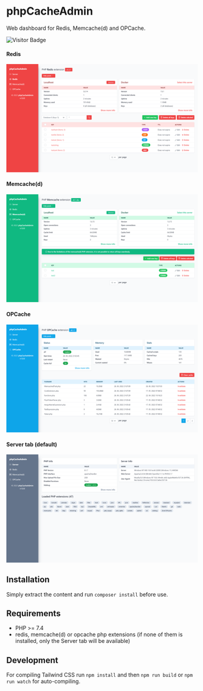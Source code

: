 # phpCacheAdmin

Web dashboard for Redis, Memcache(d) and OPCache.

![Visitor Badge](https://visitor-badge.laobi.icu/badge?page_id=RobiNN1.phpCacheAdmin)

#### Redis

![Redis](.github/img/redis.png)

#### Memcache(d)

![Memcache(d)](.github/img/memcached.png)

#### OPCache

![OPCache](.github/img/opcache.png)

#### Server tab (default)

![Server](.github/img/server.png)

## Installation

Simply extract the content and run `composer install` before use.

## Requirements

- PHP >= 7.4
- redis, memcache(d) or opcache php extensions (if none of them is installed, only the Server tab will be available)

## Development

For compiling Tailwind CSS run `npm install` and then
`npm run build` or `npm run watch` for auto-compiling.
